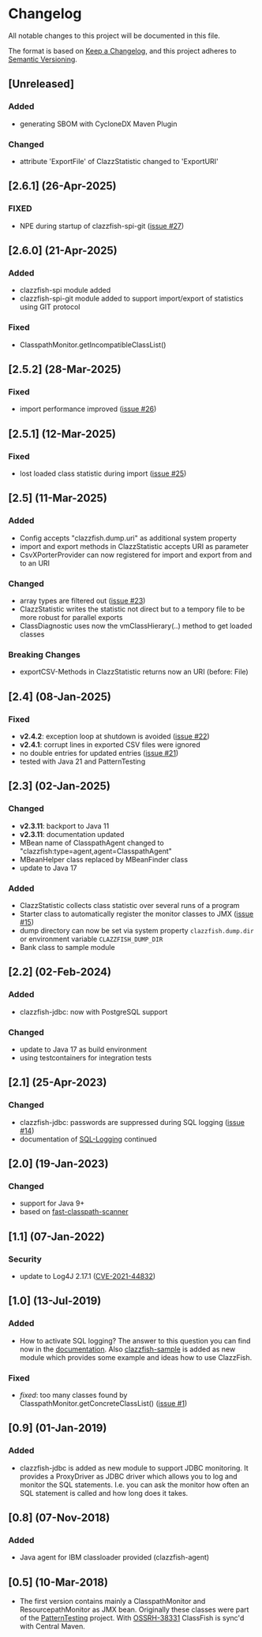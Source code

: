# Changelog

All notable changes to this project will be documented in this file.

The format is based on [Keep a Changelog](https://keepachangelog.com/en/1.0.0/),
and this project adheres to [Semantic Versioning](https://semver.org/spec/v2.0.0.html).


## [Unreleased]

### Added
- generating SBOM with CycloneDX Maven Plugin

### Changed
- attribute 'ExportFile' of ClazzStatistic changed to 'ExportURI'

## [2.6.1] (26-Apr-2025)

### FIXED
- NPE during startup of clazzfish-spi-git
  ([issue #27](https://github.com/oboehm/ClazzFish/issues/27))


## [2.6.0] (21-Apr-2025)

### Added
- clazzfish-spi module added
- clazzfish-spi-git module added to support import/export of statistics using GIT protocol

### Fixed
- ClasspathMonitor.getIncompatibleClassList()


## [2.5.2] (28-Mar-2025)

### Fixed
- import performance improved
  ([issue #26](https://github.com/oboehm/ClazzFish/issues/26))

## [2.5.1] (12-Mar-2025)

### Fixed
- lost loaded class statistic during import
  ([issue #25](https://github.com/oboehm/ClazzFish/issues/25))

## [2.5] (11-Mar-2025)

### Added
- Config accepts "clazzfish.dump.uri" as additional system property
- import and export methods in ClazzStatistic accepts URI as parameter
- CsvXPorterProvider can now registered for import and export from and to an URI

### Changed
- array types are filtered out
  ([issue #23](https://github.com/oboehm/ClazzFish/issues/23))
- ClazzStatistic writes the statistic not direct but to a tempory file to be more robust for parallel exports
- ClassDiagnostic uses now the vmClassHierary(..) method to get loaded classes

### Breaking Changes
- exportCSV-Methods in ClazzStatistic returns now an URI (before: File)


## [2.4] (08-Jan-2025)

### Fixed
- **v2.4.2**: exception loop at shutdown is avoided
  ([issue #22](https://github.com/oboehm/ClazzFish/issues/22))
- **v2.4.1**: corrupt lines in exported CSV files were ignored
- no double entries for updated entries
  ([issue #21](https://github.com/oboehm/ClazzFish/issues/21))
- tested with Java 21 and PatternTesting


## [2.3] (02-Jan-2025)

### Changed
- **v2.3.11**: backport to Java 11
- **v2.3.11**: documentation updated
- MBean name of ClasspathAgent changed to "clazzfish:type=agent,agent=ClasspathAgent"
- MBeanHelper class replaced by MBeanFinder class
- update to Java 17

### Added
- ClazzStatistic collects class statistic over several runs of a program
- Starter class to automatically register the monitor classes to JMX
  ([issue #15](https://github.com/oboehm/ClazzFish/issues/15))
- dump directory can now be set via system property `clazzfish.dump.dir` or environment variable `CLAZZFISH_DUMP_DIR`
- Bank class to sample module


## [2.2] (02-Feb-2024)

### Added
- clazzfish-jdbc: now with PostgreSQL support

### Changed
- update to Java 17 as build environment
- using testcontainers for integration tests


## [2.1] (25-Apr-2023)

### Changed
- clazzfish-jdbc: passwords are suppressed during SQL logging
  ([issue #14](https://github.com/oboehm/ClazzFish/issues/14))
- documentation of [SQL-Logging](src/doc/SQL-Logging.adoc) continued


## [2.0] (19-Jan-2023)

### Changed
- support for Java 9+
- based on [fast-classpath-scanner](https://github.com/lukehutch/fast-classpath-scanner)

## [1.1] (07-Jan-2022)

### Security
- update to Log4J 2.17.1
  ([CVE-2021-44832](https://github.com/advisories/GHSA-8489-44mv-ggj8))


## [1.0] (13-Jul-2019)

### Added
* How to activate SQL logging?
  The answer to this question you can find now in the [documentation](src/doc/SQL-Logging.adoc).
  Also [clazzfish-sample](sample) is added as new module which provides some example and ideas how to use ClazzFish.

### Fixed
* _fixed_: too many classes found by ClasspathMonitor.getConcreteClassList()
  ([issue #1](https://github.com/oboehm/ClazzFish/issues/1))


## [0.9] (01-Jan-2019)

### Added

* clazzfish-jdbc is added as new module to support JDBC monitoring.
  It provides a ProxyDriver as JDBC driver which allows you to log and monitor the SQL statements.
  I.e. you can ask the monitor how often an SQL statement is called and how long does it takes.


## [0.8] (07-Nov-2018)

### Added

* Java agent for IBM classloader provided (clazzfish-agent)


## [0.5] (10-Mar-2018)

* The first version contains mainly a ClasspathMonitor and ResourcepathMonitor as JMX bean.
  Originally these classes were part of the [PatternTesting](http://patterntesting.org) project.
  With [OSSRH-38331](https://issues.sonatype.org/browse/OSSRH-38331) ClassFish is sync'd with Central Maven.
